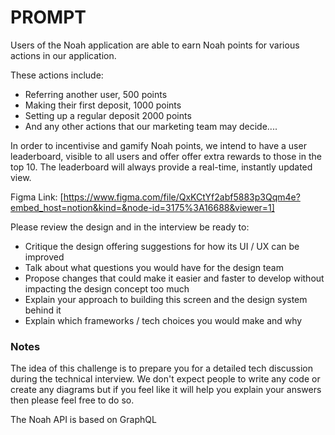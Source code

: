 #   PROMPT
Users of the Noah application are able to earn Noah points for various actions in our application. 

These actions include:

- Referring another user, 500 points
- Making their first deposit, 1000 points
- Setting up a regular deposit 2000 points
- And any other actions that our marketing team may decide....

In order to incentivise and gamify Noah points, we intend to have a user leaderboard, visible to all users and offer offer extra rewards to those in the top 10. The leaderboard will always provide a real-time, instantly updated view.

Figma Link: [https://www.figma.com/file/QxKCtYf2abf5883p3Qqm4e?embed_host=notion&kind=&node-id=3175%3A16688&viewer=1]

Please review the design and in the interview be ready to:

- Critique the design offering suggestions for how its UI / UX can be improved
- Talk about what questions you would have for the design team
- Propose changes that could make it easier and faster to develop without impacting the design concept too much
- Explain your approach to building this screen and the design system behind it
- Explain which frameworks / tech choices you would make and why

### Notes

The idea of this challenge is to prepare you for a detailed tech discussion during the technical interview. We don't expect people to write any code or create any diagrams but if you feel like it will help you explain your answers then please feel free to do so.

The Noah API is based on GraphQL
